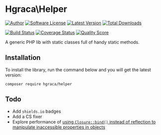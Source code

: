 # Hgraca\Helper
[![Author](http://img.shields.io/badge/author-@hgraca-blue.svg?style=flat-square)](https://www.herbertograca.com)
[![Software License](https://img.shields.io/badge/license-MIT-blue.svg?style=flat-square)](LICENSE)
[![Latest Version](https://img.shields.io/github/release/hgraca/php-helper.svg?style=flat-square)](https://github.com/stevenmaguire/yelp-php/releases)
[![Total Downloads](https://img.shields.io/packagist/dt/hgraca/helper.svg?style=flat-square)](https://packagist.org/packages/hgraca/php-helper)

[![Build Status](https://img.shields.io/scrutinizer/build/g/hgraca/php-helper.svg?style=flat-square)](https://scrutinizer-ci.com/g/hgraca/php-helper/build)
[![Coverage Status](https://img.shields.io/scrutinizer/coverage/g/hgraca/php-helper.svg?style=flat-square)](https://scrutinizer-ci.com/g/hgraca/php-helper/code-structure)
[![Quality Score](https://img.shields.io/scrutinizer/g/hgraca/php-helper.svg?style=flat-square)](https://scrutinizer-ci.com/g/hgraca/php-helper)


A generic PHP lib with static classes full of handy static methods.

## Installation

To install the library, run the command below and you will get the latest version:

```
composer require hgraca/helper
```

## Todo

- Add `shields.io` badges
- Add a CS fixer
- Explore performance of [using `Closure::bind()` instead of reflection to manipulate inaccessible properties in objects](https://ocramius.github.io/blog/accessing-private-php-class-members-without-reflection/)
